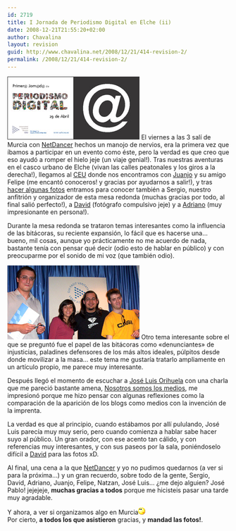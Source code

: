 ```yaml
---
id: 2719
title: I Jornada de Periodismo Digital en Elche (ii)
date: 2008-12-21T21:55:20+02:00
author: Chavalina
layout: revision
guid: http://www.chavalina.net/2008/12/21/414-revision-2/
permalink: /2008/12/21/414-revision-2/
---
```

<img class="imgizqda" src="/imagenes/fotos/jornadas-elche.jpg" alt="Folleto publicitario de las jornadas" /> El viernes a las 3 salí de Murcia con <a href="http://www.netdancerplanet.info/" target="_blank">NetDancer</a> hechos un manojo de nervios, era la primera vez que íbamos a participar en un evento como éste, pero la verdad es que creo que eso ayudó a romper el hielo jeje (un viaje genial!). Tras nuestras aventuras en el casco urbano de Elche (vivan las calles peatonales y los giros a la derecha!), llegamos al <a href="http://www.uch.ceu.es/" target="_blank">CEU</a> donde nos encontramos con <a href="http://blackshell.usebox.net/" target="_blank">Juanjo</a> y su amigo Felipe (me encantó conoceros! y gracias por ayudarnos a salir!), y tras <a href="http://www.flickr.com/photos/netdancer/11688138/" target="_blank">hacer algunas fotos</a> entramos para conocer también a Sergio, nuestro anfitrión y organizador de esta mesa redonda (muchas gracias por todo, al final salió perfecto!), a <a href="http://www.caleidos.org/" target="_blank">David</a> (fotógrafo compulsivo jeje) y a <a href="http://www.diariodeunjabali.com/" target="_blank">Adriano</a> (muy impresionante en persona!).

Durante la mesa redonda se trataron temas interesantes como la influencia de las bitácoras, su reciente expansión, lo fácil que es hacerse una… bueno, mil cosas, aunque yo prácticamente no me acuerdo de nada, bastante tenía con pensar qué decir (odio esto de hablar en público) y con preocuparme por el sonido de mi voz (que también odio).

<img class="imgizqda" src="/imagenes/fotos/mesa-redonda-elche.jpg" alt="Adriano, yo misma, David y Jose Pablo" /> Otro tema interesante sobre el que se preguntó fue el papel de las bitácoras como «denunciantes» de injusticias, paladines defensores de los más altos ideales, púlpitos desde donde movilizar a la masa… este tema me gustaría tratarlo ampliamente en un artículo propio, me parece muy interesante.

Después llegó el momento de escuchar a <a href="http://ecuaderno.com/" target="_blank">José Luis Orihuela</a> con una charla que me pareció bastante amena, <a href="http://www.ecuaderno.com/archives/000661.php" target="_blank">Nosotros somos los medios</a>, me impresionó porque me hizo pensar con algunas reflexiones como la comparación de la aparición de los blogs como medios con la invención de la imprenta.

La verdad es que al principio, cuando estábamos por allí pululando, José Luis parecía muy muy serio, pero cuando comienza a hablar sabe hacer suyo al público. Un gran orador, con ese acento tan cálido, y con referencias muy interesantes, y con sus paseos por la sala, poniéndoselo difícil a <a href="http://www.caleidos.org/" target="_blank">David</a> para las fotos xD.

Al final, una cena a la que <a href="http://www.netdancerplanet.info/" target="_blank">NetDancer</a> y yo no pudimos quedarnos (a ver si para la próxima…) y un gran recuerdo, sobre todo de la gente, Sergio, David, Adriano, Juanjo, Felipe, Natzan, José Luis… &iquest;me dejo alguien? José Pablo! jejejeje, **muchas gracias a todos** porque me hicisteis pasar una tarde muy agradable.

Y ahora, a ver si organizamos algo en Murcia![emo](/imagenes/emoticonos/pensativo.gif)  
Por cierto, **a todos los que asistieron** gracias, y **mandad las fotos!**.